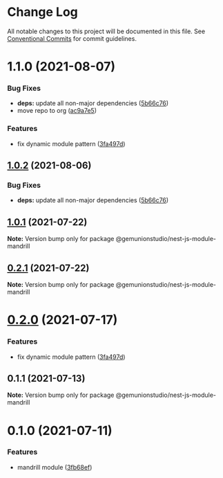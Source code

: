 # Change Log

All notable changes to this project will be documented in this file.
See [Conventional Commits](https://conventionalcommits.org) for commit guidelines.

# 1.1.0 (2021-08-07)


### Bug Fixes

* **deps:** update all non-major dependencies ([5b66c76](https://github.com/gemunionstudio/common-packages/commit/5b66c76f423364d3a15c5cbfcbf9f70167542217))
* move repo to org ([ac9a7e5](https://github.com/gemunionstudio/common-packages/commit/ac9a7e51e47bf69ef30b19abbc67274405c13200))


### Features

* fix dynamic module pattern ([3fa497d](https://github.com/gemunionstudio/common-packages/commit/3fa497d59882060f4e72ff7f4db1c704656b77da))





## [1.0.2](https://github.com/gemunionstudio/common-packages/compare/@gemunionstudio/nest-js-module-mandrill@1.0.1...@gemunionstudio/nest-js-module-mandrill@1.0.2) (2021-08-06)


### Bug Fixes

* **deps:** update all non-major dependencies ([5b66c76](https://github.com/gemunionstudio/common-packages/commit/5b66c76f423364d3a15c5cbfcbf9f70167542217))





## [1.0.1](https://github.com/gemunionstudio/common-packages/compare/@gemunionstudio/nest-js-module-mandrill@0.2.1...@gemunionstudio/nest-js-module-mandrill@1.0.1) (2021-07-22)

**Note:** Version bump only for package @gemunionstudio/nest-js-module-mandrill





## [0.2.1](https://github.com/gemunionstudio/common-packages/compare/@gemunionstudio/nest-js-module-mandrill@0.2.0...@gemunionstudio/nest-js-module-mandrill@0.2.1) (2021-07-22)

**Note:** Version bump only for package @gemunionstudio/nest-js-module-mandrill





# [0.2.0](https://github.com/gemunionstudio/common-packages/compare/@gemunionstudio/nest-js-module-mandrill@0.1.1...@gemunionstudio/nest-js-module-mandrill@0.2.0) (2021-07-17)


### Features

* fix dynamic module pattern ([3fa497d](https://github.com/gemunionstudio/common-packages/commit/3fa497d59882060f4e72ff7f4db1c704656b77da))





## 0.1.1 (2021-07-13)

**Note:** Version bump only for package @gemunionstudio/nest-js-module-mandrill





# 0.1.0 (2021-07-11)


### Features

* mandrill module ([3fb68ef](https://github.com/gemunionstudio/common-packages/commit/3fb68efec5e4c99cef714441793f204de8098473))
